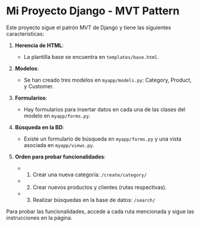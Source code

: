# Mi Proyecto Django - MVT Pattern

Este proyecto sigue el patrón MVT de Django y tiene las siguientes características:

1. **Herencia de HTML**:
    - La plantilla base se encuentra en `templates/base.html`.

2. **Modelos**:
    - Se han creado tres modelos en `myapp/models.py`: Category, Product, y Customer.

3. **Formularios**:
    - Hay formularios para insertar datos en cada una de las clases del modelo en `myapp/forms.py`.

4. **Búsqueda en la BD**:
    - Existe un formulario de búsqueda en `myapp/forms.py` y una vista asociada en `myapp/views.py`.

5. **Orden para probar funcionalidades**:
    - 1. Crear una nueva categoría: `/create/category/`
    - 2. Crear nuevos productos y clientes (rutas respectivas).
    - 3. Realizar búsquedas en la base de datos: `/search/`

Para probar las funcionalidades, accede a cada ruta mencionada y sigue las instrucciones en la página.
